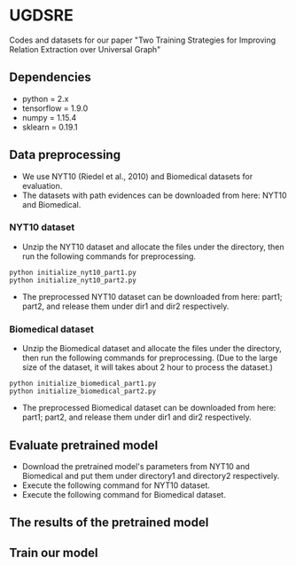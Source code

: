 # UGDSRE
Codes and datasets for our paper "Two Training Strategies for Improving Relation Extraction over Universal Graph"
## Dependencies
- python = 2.x
- tensorflow = 1.9.0
- numpy = 1.15.4
- sklearn = 0.19.1
## Data preprocessing
- We use NYT10 (Riedel et al., 2010) and Biomedical datasets for evaluation.
- The datasets with path evidences can be downloaded from here: NYT10 and Biomedical.
### NYT10 dataset
- Unzip the NYT10 dataset and allocate the files under the directory, then run the following commands for preprocessing.
~~~
python initialize_nyt10_part1.py
python initialize_nyt10_part2.py
~~~
- The preprocessed NYT10 dataset can be downloaded from here: part1; part2, and release them under dir1 and dir2 respectively.
### Biomedical dataset
- Unzip the Biomedical dataset and allocate the files under the directory, then run the following commands for preprocessing. (Due to the large size of the dataset, it will takes about 2 hour to process the dataset.)
~~~
python initialize_biomedical_part1.py
python initialize_biomedical_part2.py
~~~
- The preprocessed Biomedical dataset can be downloaded from here: part1; part2, and release them under dir1 and dir2 respectively.
## Evaluate pretrained model
- Download the pretrained model's parameters from NYT10 and Biomedical and put them under directory1 and directory2 respectively.
- Execute the following command for NYT10 dataset.
- Execute the following command for Biomedical dataset.
## The results of the pretrained model
## Train our model
